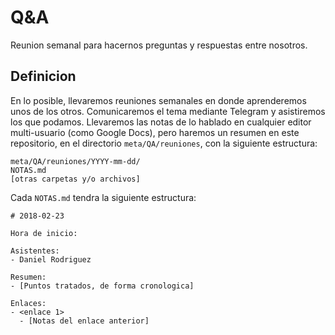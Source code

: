 ﻿# Q&A

Reunion semanal para hacernos preguntas y respuestas entre nosotros.

## Definicion

En lo posible, llevaremos reuniones semanales en donde aprenderemos
unos de los otros. Comunicaremos el tema mediante Telegram y
asistiremos los que podamos. Llevaremos las notas de lo hablado en
cualquier editor multi-usuario (como Google Docs), pero haremos un
resumen en este repositorio, en el directorio `meta/QA/reuniones`, con
la siguiente estructura:

```
meta/QA/reuniones/YYYY-mm-dd/
NOTAS.md
[otras carpetas y/o archivos]
```

Cada `NOTAS.md` tendra la siguiente estructura:

```
# 2018-02-23

Hora de inicio:

Asistentes:
- Daniel Rodriguez

Resumen:
- [Puntos tratados, de forma cronologica]

Enlaces:
- <enlace 1>
  - [Notas del enlace anterior]
```
